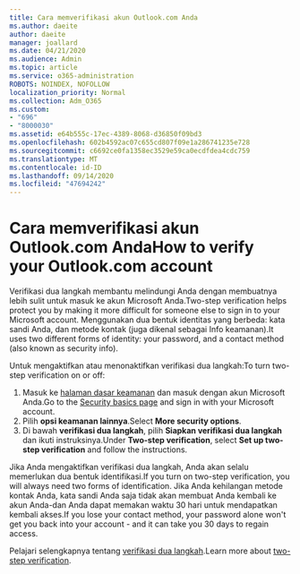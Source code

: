 ```yaml
---
title: Cara memverifikasi akun Outlook.com Anda
ms.author: daeite
author: daeite
manager: joallard
ms.date: 04/21/2020
ms.audience: Admin
ms.topic: article
ms.service: o365-administration
ROBOTS: NOINDEX, NOFOLLOW
localization_priority: Normal
ms.collection: Adm_O365
ms.custom:
- "696"
- "8000030"
ms.assetid: e64b555c-17ec-4389-8068-d36850f09bd3
ms.openlocfilehash: 602b4592ac07c655cd807f09e1a286741235e728
ms.sourcegitcommit: c6692ce0fa1358ec3529e59ca0ecdfdea4cdc759
ms.translationtype: MT
ms.contentlocale: id-ID
ms.lasthandoff: 09/14/2020
ms.locfileid: "47694242"
---
```

# <a name="how-to-verify-your-outlookcom-account"></a><span data-ttu-id="62881-102">Cara memverifikasi akun Outlook.com Anda</span><span class="sxs-lookup"><span data-stu-id="62881-102">How to verify your Outlook.com account</span></span>

<span data-ttu-id="62881-103">Verifikasi dua langkah membantu melindungi Anda dengan membuatnya lebih sulit untuk masuk ke akun Microsoft Anda.</span><span class="sxs-lookup"><span data-stu-id="62881-103">Two-step verification helps protect you by making it more difficult for someone else to sign in to your Microsoft account.</span></span> <span data-ttu-id="62881-104">Menggunakan dua bentuk identitas yang berbeda: kata sandi Anda, dan metode kontak (juga dikenal sebagai Info keamanan).</span><span class="sxs-lookup"><span data-stu-id="62881-104">It uses two different forms of identity: your password, and a contact method (also known as security info).</span></span>
  
<span data-ttu-id="62881-105">Untuk mengaktifkan atau menonaktifkan verifikasi dua langkah:</span><span class="sxs-lookup"><span data-stu-id="62881-105">To turn two-step verification on or off:</span></span>
  
1. <span data-ttu-id="62881-106">Masuk ke [halaman dasar keamanan](https://go.microsoft.com/fwlink/?linkid=842325) dan masuk dengan akun Microsoft Anda.</span><span class="sxs-lookup"><span data-stu-id="62881-106">Go to the [Security basics page](https://go.microsoft.com/fwlink/?linkid=842325) and sign in with your Microsoft account.</span></span>
2. <span data-ttu-id="62881-107">Pilih **opsi keamanan lainnya**.</span><span class="sxs-lookup"><span data-stu-id="62881-107">Select **More security options**.</span></span>
3. <span data-ttu-id="62881-108">Di bawah **verifikasi dua langkah**, pilih **Siapkan verifikasi dua langkah** dan ikuti instruksinya.</span><span class="sxs-lookup"><span data-stu-id="62881-108">Under **Two-step verification**, select **Set up two-step verification** and follow the instructions.</span></span>

<span data-ttu-id="62881-109">Jika Anda mengaktifkan verifikasi dua langkah, Anda akan selalu memerlukan dua bentuk identifikasi.</span><span class="sxs-lookup"><span data-stu-id="62881-109">If you turn on two-step verification, you will always need two forms of identification.</span></span> <span data-ttu-id="62881-110">Jika Anda kehilangan metode kontak Anda, kata sandi Anda saja tidak akan membuat Anda kembali ke akun Anda-dan Anda dapat memakan waktu 30 hari untuk mendapatkan kembali akses.</span><span class="sxs-lookup"><span data-stu-id="62881-110">If you lose your contact method, your password alone won't get you back into your account - and it can take you 30 days to regain access.</span></span>
  
<span data-ttu-id="62881-111">Pelajari selengkapnya tentang [verifikasi dua langkah](https://go.microsoft.com/fwlink/?linkid=872270).</span><span class="sxs-lookup"><span data-stu-id="62881-111">Learn more about [two-step verification](https://go.microsoft.com/fwlink/?linkid=872270).</span></span>
  